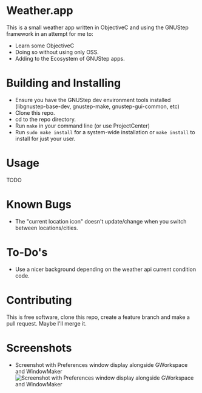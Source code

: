 # Weather.app

This is a small weather app written in ObjectiveC and using the GNUStep framework in an attempt for me to:
* Learn some ObjectiveC
* Doing so without using only OSS.
* Adding to the Ecosystem of GNUStep apps. 

# Building and Installing

* Ensure you have the GNUStep dev environment tools installed (libgnustep-base-dev, gnustep-make, gnustep-gui-common, etc)
* Clone this repo.
* cd to the repo directory.
* Run `make` in your command line (or use ProjectCenter)
* Run `sudo make install` for a system-wide installation or `make install` to install for just your user.

# Usage

TODO

# Known Bugs
* The "current location icon" doesn't update/change when you switch between locations/cities.

# To-Do's
* Use a nicer background depending on the weather api current condition code.

# Contributing
This is free software, clone this repo, create a feature branch and make a pull request. Maybe I'll merge it.

# Screenshots
* Screenshot with Preferences window display alongside GWorkspace and WindowMaker
![Screenshot with Preferences window display alongside GWorkspace and WindowMaker](https://github.com/paulodelgado/Weather.app/blob/master/GitHub/Weather.app%20with%20GWorkspace.png)
